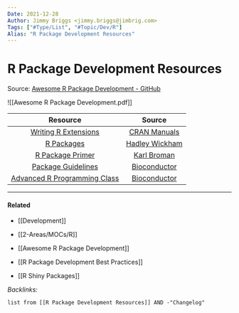 ```yaml
---
Date: 2021-12-28
Author: Jimmy Briggs <jimmy.briggs@jimbrig.com>
Tags: ["#Type/List", "#Topic/Dev/R"]
Alias: "R Package Development Resources"
---
```


# R Package Development Resources

Source: [Awesome R Package Development - GitHub](https://indrajeetpatil.github.io/awesome-r-pkgtools/)

![[Awesome R Package Development.pdf]]

|                                             Resource                                              |                         Source                          |
|:-------------------------------------------------------------------------------------------------:|:-------------------------------------------------------:|
|               [Writing R Extensions](http://cran.fhcrc.org/doc/manuals/R-exts.html)               | [CRAN Manuals](https://cran.r-project.org/manuals.html) |
|                              [R Packages](http://r-pkgs.had.co.nz/)                               |           [Hadley Wickham](http://hadley.nz/)           |
|                        [R Package Primer](http://kbroman.org/pkg_primer/)                         |           [Karl Broman](https://kbroman.org/)           |
|         [Package Guidelines](http://www.bioconductor.org/developers/package-guidelines/)          |                    [Bioconductor]()                     |
| [Advanced R Programming Class](http://www.bioconductor.org/help/course-materials/2010/AdvancedR/) |                    [Bioconductor]()                     |



***

#### Related

- [[Development]]
- [[2-Areas/MOCs/R]]

- [[Awesome R Package Development]]
- [[R Package Development Best Practices]]
- [[R Shiny Packages]]

*Backlinks:*

```dataview
list from [[R Package Development Resources]] AND -"Changelog"
```